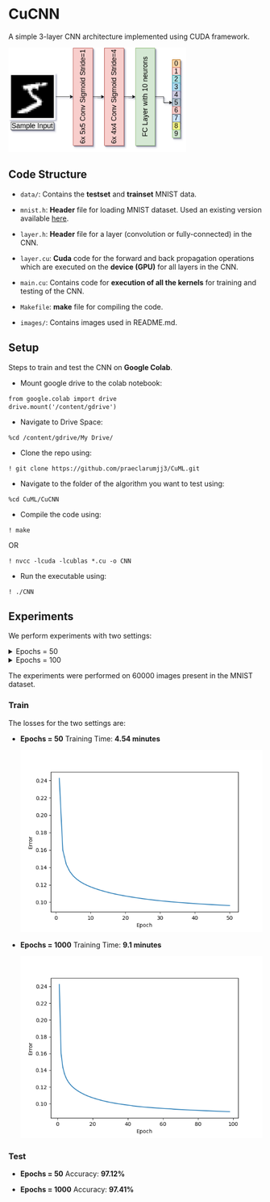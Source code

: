 # CuCNN

A simple 3-layer CNN architecture implemented using CUDA framework.

<img src='images/cucnn.png' style="max-width:70%">

## Code Structure

- `data/`: Contains the **testset** and **trainset** MNIST data.

- `mnist.h`: **Header** file for loading MNIST dataset. Used an existing version available [here](https://github.com/projectgalateia/mnist).

- `layer.h`: **Header** file for a layer (convolution or fully-connected) in the CNN.

- `layer.cu`: **Cuda** code for the forward and back propagation operations which are executed on the **device (GPU)** for all layers in the CNN.

- `main.cu`: Contains code for **execution of all the kernels** for training and testing of the CNN.

- `Makefile`: **make** file for compiling the code.

- `images/`: Contains images used in README.md.

## Setup

Steps to train and test the CNN on **Google Colab**.

- Mount google drive to the colab notebook:

```
from google.colab import drive
drive.mount('/content/gdrive')
```
- Navigate to Drive Space:
```
%cd /content/gdrive/My Drive/
```

- Clone the repo using:
```
! git clone https://github.com/praeclarumjj3/CuML.git
```

- Navigate to the folder of the algorithm you want to test using:
```
%cd CuML/CuCNN
```

- Compile the code using:

```
! make
```
OR
```
! nvcc -lcuda -lcublas *.cu -o CNN
```

- Run the executable using:
```
! ./CNN 
```
## Experiments

We perform experiments with two settings:

<details>
  <summary>
    Epochs = 50
  </summary>
  Total Training Time : 272.405225 seconds (4.54 minutes)
  Test Accuracy: 97.12%
</details>

<details>
  <summary>
    Epochs = 100
  </summary>
  Total Training Time : 546.414189 seconds (9.1 minutes)
  Test Accuracy: 97.41%
</details>

The experiments were performed on 60000 images present in the MNIST dataset.

### Train

The losses for the two settings are:

- **Epochs = 50**
    Training Time: **4.54 minutes**

    <img src='images/train_50.png' style="max-width:100%">

- **Epochs = 1000**
    Training Time: **9.1 minutes**

    <img src='images/train_100.png' style="max-width:100%">

### Test

- **Epochs = 50**
    Accuracy: **97.12%**


- **Epochs = 1000**
    Accuracy: **97.41%**